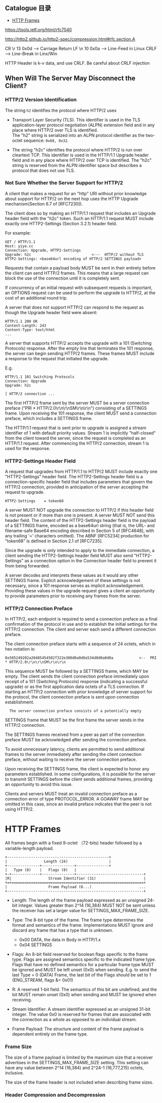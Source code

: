 ## Catalogue 目录
*   [HTTP Frames](#HTTP_Frames)

https://tools.ietf.org/html/rfc7540

http://http2.github.io/http2-spec/compression.html#rfc.section.A

CR  \r  13  0x0d  --> Carriage Return
LF  \n  10  0x0a  --> Line-Feed in Linux
CRLF    --> Line-Break in Linx/Win

HTTP Header is k-v data, and use CRLF. Be careful about CRLF injection 

## When Will The Server May Disconnect the Client?

   
   
### HTTP/2 Version Identification
The string `h2` identifies the protocol where HTTP/2 uses
*   Transport Layer Security (TLS).  This identifier is used
      in the TLS application-layer protocol negotiation (ALPN) extension
      field and in any place where HTTP/2 over TLS is identified.  
      The "h2" string is serialized into an ALPN protocol identifier as
      the two-octet sequence: `0x68, 0x32`.

*   The string "h2c" identifies the protocol where HTTP/2 is run over
      cleartext TCP.  This identifier is used in the HTTP/1.1 Upgrade
      header field and in any place where HTTP/2 over TCP is identified.
      The "h2c" string is reserved from the ALPN identifier space but
      describes a protocol that does not use TLS.

### Not Sure Whether the Server Support for HTTP/2
A client that makes a request for an "http" URI without prior knowledge about support for HTTP/2 on the next hop uses the HTTP Upgrade mechanism(Section 6.7 of [RFC7230]). 
   
The client does so by making an HTTP/1.1 request that includes an Upgrade header field with the "h2c" token.  Such an HTTP/1.1 request MUST include exactly one HTTP2-Settings (Section 3.2.1) header field.

For example:
```
GET / HTTP/1.1
Host: yiye.cc
Connection: Upgrade, HTTP2-Settings
Upgrade: h2c                            <---  HTTP/2 without TLS
HTTP2-Settings: <base64url encoding of HTTP/2 SETTINGS payload>
```
Requests that contain a payload body MUST be sent in their entirety before the client can send HTTP/2 frames.  This means that a large request can block the use of the connection until it is completely sent.

If concurrency of an initial request with subsequent requests is important, an OPTIONS request can be used to perform the upgrade to HTTP/2, at the cost of an additional round trip.

A server that does not support HTTP/2 can respond to the request as though the Upgrade header field were absent:
```
HTTP/1.1 200 OK
Content-Length: 243
Content-Type: text/html
...
```

A server that supports HTTP/2 accepts the upgrade with a 101 (Switching Protocols) response.  After the empty line that terminates the 101 response, the server can begin sending HTTP/2 frames.  These frames MUST include a response to the request that initiated the upgrade.
 
E.g.
```
HTTP/1.1 101 Switching Protocols
Connection: Upgrade
Upgrade: h2c

[ HTTP/2 connection ...
```
The first HTTP/2 frame sent by the server MUST be a server connection preface ("PRI * HTTP/2.0\r\n\r\nSM\r\n\r\n") consisting of a SETTINGS frame. Upon receiving the 101 response, the client MUST send a connection preface, which includes a SETTINGS frame.

The HTTP/1.1 request that is sent prior to upgrade is assigned a stream identifier of 1 with default priority values.  Stream 1 is implicitly "half-closed" from the client toward the server, since the request is completed as an HTTP/1.1 request.  After commencing the HTTP/2 connection, stream 1 is used for the response.

### HTTP2-Settings Header Field
A request that upgrades from HTTP/1.1 to HTTP/2 MUST include exactly
   one "HTTP2-Settings" header field.  The HTTP2-Settings header field
   is a connection-specific header field that includes parameters that
   govern the HTTP/2 connection, provided in anticipation of the server
   accepting the request to upgrade.
```
HTTP2-Settings    = token68
```
 A server MUST NOT upgrade the connection to HTTP/2 if this header
   field is not present or if more than one is present.  A server MUST
   NOT send this header field.  The content of the HTTP2-Settings header field is the payload of a
   SETTINGS frame, encoded as a base64url string (that is,
   the URL- and filename-safe Base64 encoding described in Section 5 of
   [RFC4648], with any trailing '=' characters omitted). The ABNF
   [RFC5234] production for "token68" is defined in Section 2.1 of
   [RFC7235].
   
 Since the upgrade is only intended to apply to the immediate
   connection, a client sending the HTTP2-Settings header field MUST
   also send "HTTP2-Settings" as a connection option in the Connection
   header field to prevent it from being forwarded.

  A server decodes and interprets these values as it would any other
   SETTINGS frame.  Explicit acknowledgement of these settings is not necessary, since a 101 response serves as
   implicit acknowledgement.  Providing these values in the upgrade
   request gives a client an opportunity to provide parameters prior to
   receiving any frames from the server.

###  HTTP/2 Connection Preface
 In HTTP/2, each endpoint is required to send a connection preface as
   a final confirmation of the protocol in use and to establish the
   initial settings for the HTTP/2 connection.  The client and server
   each send a different connection preface.

   The client connection preface starts with a sequence of 24 octets, which in hex notation is:
```
0x505249202a20485454502f322e300d0a0d0a534d0d0a0d0a            <--  PRI * HTTP/2.0\r\n\r\nSM\r\n\r\n
```

This sequence MUST be followed by a
   SETTINGS frame, which MAY be empty.  The client sends
   the client connection preface immediately upon receipt of a 101
   (Switching Protocols) response (indicating a successful upgrade) or
   as the first application data octets of a TLS connection.  If
   starting an HTTP/2 connection with prior knowledge of server support
   for the protocol, the client connection preface is sent upon
   connection establishment.
   
      The server connection preface consists of a potentially empty
   SETTINGS frame that MUST be the first frame the server
   sends in the HTTP/2 connection.
   
   
   The SETTINGS frames received from a peer as part of the connection
   preface MUST be acknowledged after sending the
   connection preface.
   
   
   To avoid unnecessary latency, clients are permitted to send
   additional frames to the server immediately after sending the client
   connection preface, without waiting to receive the server connection
   preface.
   
   Upon receiving the SETTINGS frame, the client is expected to
   honor any parameters established.  In some configurations, it is
   possible for the server to transmit SETTINGS before the client sends
   additional frames, providing an opportunity to avoid this issue.

   Clients and servers MUST treat an invalid connection preface as a
   connection error of type PROTOCOL_ERROR.  A GOAWAY
   frame MAY be omitted in this case, since an invalid
   preface indicates that the peer is not using HTTP/2.
   
# HTTP Frames   <a id="HTTP_Frames"></a>
All frames begin with a fixed 9-octet （72-bits) header followed by a variable-length payload.
```
+-----------------------------------------------+
|                 Length (24)                   |
+---------------+---------------+---------------+
|   Type (8)    |   Flags (8)   |
+-+-------------+---------------+-------------------------------+
|R|                 Stream Identifier (31)                      |  
+=+=============================================================+
|                   Frame Payload (0...)                      ...
+---------------------------------------------------------------+
```

* Length:  The length of the frame payload expressed as an unsigned 24-bit integer.  Values greater than 2^14 (16,384) MUST NOT be sent unless the receiver has set a larger value for SETTINGS_MAX_FRAME_SIZE.
* Type:  The 8-bit type of the frame.  The frame type determines the format and semantics of the frame.  Implementations MUST ignore and discard any frame that has a type that is unknown. 
    - 0x00  DATA, the data in Body in HTTP/1.x
    - 0x04  SETTINGS

* Flags:  An 8-bit field reserved for boolean flags specific to the frame type. Flags are assigned semantics specific to the indicated frame type. Flags that have no defined semantics for a particular frame type MUST be ignored and MUST be left unset (0x0) when sending. E.g. to send the last Type = 0 (DATA) Frame, the last bit of the Flags should be set to 1 (ENG_STREAM, flags &= 0x01)
* R: A reserved 1-bit field.  The semantics of this bit are undefined, and the bit MUST remain unset (0x0) when sending and MUST be ignored when receiving.
* Stream Identifier:  A stream identifier expressed as an unsigned 31-bit integer.  The value 0x0 is reserved for frames that are associated with the connection as a whole as opposed to an individual stream.
* Frame Payload: The structure and content of the frame payload is dependent entirely on the frame type.

### Frame Size
The size of a frame payload is limited by the maximum size that a
   receiver advertises in the SETTINGS_MAX_FRAME_SIZE setting.  This
   setting can have any value between 2^14 (16,384) and 2^24-1
   (16,777,215) octets, inclusive.
   
 The size of the frame header is not included when describing frame sizes.
   

### Header Compression and Decompression
